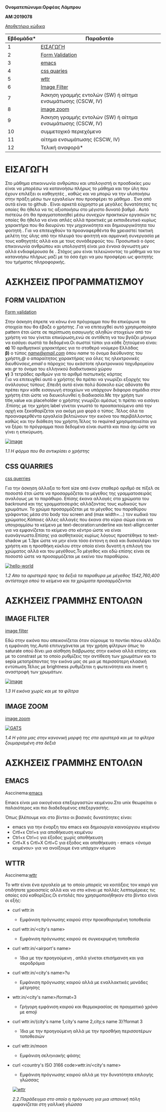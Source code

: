 **Oνoματεπώνυμο:Ορφέας Λάμπρου**

**ΑΜ:2019078**

[Αποθετήριο κώδικα](https://github.com/Orfeaslambrou/site)

| Εβδομάδα* | Παραδοτέο |
| --- | --- |
| 1 | [ΕΙΣΑΓΩΓΗ](#a) |
| 2 | [Form Validation](#b) |
| 3 | [emacs](#c) |
| 4 | [css quaries](#d) |
| 5 | [wttr](#e) |
| 6 | [Image Filter](#f) |
| 7 | Άσκηση γραμμής εντολών (SW) ή αίτημα ενσωμάτωσης (CSCW, IV) |
| 8 | [image zoom](#h) |
| 9 | Άσκηση γραμμής εντολών (SW) ή αίτημα ενσωμάτωσης (CSCW, IV) |
| 10 | συμμετοχικό περιεχόμενο |
| 11 | αίτημα ενσωμάτωσης (CSCW, IV) |
| 12 | Τελική αναφορά* |



# ΕΙΣΑΓΩΓΗ <a name="a"></a>
Στο μάθημα επικοινωνία ανθρώπου και υπολογιστή οι προσδοκίες μου είναι να μπορέσω να κατανοήσω πλήρως το μάθημα και την ύλη που έχουν επιλέξει οι καθηγητές , καθώς και να μπορώ να την υλοποιήσω στην πράξη μέσω των εργαλείων που προσφέρει το μάθημα . Ένα από αυτά είναι το github . Είναι αρκετά εύχρηστο με μεγάλες δυνατότητες τις οποίες θα ήθελα να τις αξιοποιήσω στο μέγιστο δυνατό βαθμό . Αυτό πιστεύω ότι θα πραγματοποιηθεί μέσω συνεχών πρακτικών εργασιών τις οποίες θα ήθελα να είναι απλές αλλά πρακτικές με εκπαιδευτικό κυρίως χαρακτήρα που θα διευρύνει την μηχανικότητα και δημιουργικότητα του φοιτητή . Για να επιτευχθούν τα προαναφερθέντα θα χρειαστεί τακτική μελέτη της ύλης από την πλευρά του φοιτητή και αρμονική συνεργασία με τους καθηγητές αλλά και με τους συνάδερφούς του. Προσωπικά ο όρος επικοινωνία ανθρώπου και υπολογιστή είναι μια έννοια άγνωστη μεν αλλά ενδιαφέρουσα δε . Στόχος μου είναι τελειώνοντας το μάθημα να τον κατανοήσω πλήρως μαζί με τα όσα έχει να μου προσφέρει ως φοιτητής του τμήματος πληροφορικής.

# ΑΣΚΗΣΕΙΣ ΠΡΟΓΡΑΜΜΑΤΙΣΜΟΥ

## FORM VALIDATION  <a name="b"></a>

[Form validation](https://github.com/Orfeaslambrou/site/blob/2019078/_remix/form-validation.md) 

Στην άσκηση έπρεπε να κάνω ένα πρόγραμμα που θα επικύρωνε τα στοιχεία που θα έβαζε ο χρήστης .Για να επιτευχθεί αυτό χρησιμοποίησα pattern έτσι ώστε σε  περίπτωση εισαγωγής αληθών στοιχείων από τον χρήστη να του γίνεται επικύρωση,ενώ σε αντίθετη να του βγάζει μήνυμα να εισάγει σωστά τα δεδομένα.Οι σωστοί τύποι για κάθε ζητούμενο είναι:  
**α)** 10 αριθμητικοί χαρακτήρες για το σταθερό νούμερο Ελλάδας  
**β)** ο τύπος *name@email.com* όπου *name* το όνομα διεύθυνσης του χρήστη,*@*  ο απαραίτητος χαρακτήρας για όλες τις ηλεκτρονικές διευθύνσεις,*email* ο πάροχος του εκάστοτε ηλεκτρονικού ταχυδρομείου και *gr* το όνομα του ελληνικού διαδικτυακού χώρου  
**γ)** 3 τετράδες αριθμών για το αριθμό πιστωτικής κάρτας  
Για να επιτευχθεί αυτό ο χρήστης θα πρέπει να γνωρίζει εξαρχής του ανάλογους τύπους .Επειδή αυτό είναι πολύ δύσκολο εώς αδύνατο θα πρέπει πριν κάθε εισαγωγή στοιχείων να υπάρχουν διάφορα σημάδια στον χρήστη έτσι ώστε να διευκολυνθεί η διαδικασία.Με την χρήση των title,value και placeholder ο χρήστης γνωρίζει αμέσως τι πρέπει να εισάγει .Eπίσης με την χρήση label γίνεται γνωστό το προαπαιτούμενο από την αρχή και ξεκαθαρίζεται για ακόμη μια φορά ο τύπος .Τέλος όλα τα προαναφερθέντα εργαλεία βελτιώνουν την εικόνα του περιβάλλοντος καθώς και την διάθεση του χρήστη.Τέλος το required χρησιμοποιείται για να ξέρει το πρόγραμμα ποια δεδομένα είναι σωστά και ποια όχι ώστε να γίνει η επικύρωση. 

<a href="https://ibb.co/4RYq6Ck"><img src="https://i.ibb.co/KxLPMBn/image.png" alt="image" border="0"></a>

*1.1 Η φόρμα που θα αντικρίσει ο χρήστης*


## CSS QUARRIES <a name="d"></a>


[css querries](https://github.com/Orfeaslambrou/site/blob/2019078/_remix/css-queries.md)

Για την άσκηση άλλαξα το font size από έναν σταθερό αριθμό σε πίξελ σε ποσοστό έτσι ώστε να προσαρμόζεται το μέγεθος της γραμματοσειράς αναλόγως με το παράθυρο. Επίσης έκανα αλλαγές στα χρώματα του backround και της γραμματοσειράς αλλάζοντας τους κωδικούς των χρωμάτων. Το χρώμα προσαρμόζεται με το μέγεθος του παραθύρου γράφοντας μέσα στο body του screen and (max width=...) τον κωδικό του χρώματος.Κάποιες άλλες αλλαγές που έκανα στο κύριο σώμα είναι να υπογραμμίσω το κείμενο με text-decoration:underline και text-allign:center για να εμφανίζεται το κείμενο στο κέντρο ώστε να είναι ευανάγνωστο.Επίσης για αισθητικούς κυρίως λόγους προστέθηκε το text-shadow με 1.3px ώστε να μην είναι τόσο έντονη η σκιά και δυσκολέψει τον χρήστη και η προσθήκη κύκλου στην οποία είναι δυνατή η επιλογή του χρώματος αλλά και του μεγέθους.Το μέγεθος και εδώ επίσης είναι σε ποσοστό ώστε να προσαρμόζεται με εκείνο του παραθύρου.

<a href="https://ibb.co/N7TbJy1"><img src="https://i.ibb.co/25ZHCk8/hello-world.png" alt="hello-world" border="0"></a>

*1.2 Απο τα αριστερά προς τα δεξιά τα παραθυρα με μέγεθος 1542,760,400 αντίστοιχα οπού το κείμενο και τα χρώματα προσαρμόζονται*

# ΑΣΚΗΣΕΙΣ ΓΡΑΜΜΗΣ ΕΝΤΟΛΩΝ


## IMAGE FILTER <a name="f"></a>

[image filter](https://github.com/Orfeaslambrou/site/blob/2019078/_remix/image-filter.md)

Εδώ στην εικόνα που απεικονίζεται όταν σύρουμε το ποντίκι πάνω αλλάζει η εμφάνιση της.Αυτό επιτυγχάνεται με την χρήση φίλτρων όπως το saturate οπού δίνει μια αίσθηση διάβρωσης στην εικόνα αλλά επίσης και με το constrast με το οποίο ρυθμίζεις την αντίθεση των χρωμάτων και το sepia μετατρέποντας την εικόνα μας σε μια με περισσότερη κλασική εντύπωση.Τέλος με brightness ρυθμίζεται η φωτεινότητα και invert η αναστροφή των χρωμάτων. 

<a href="https://imgbb.com/"><img src="https://i.ibb.co/TMvw48F/image.png" alt="image" border="0"></a>

*1.3 Η εικόνα χωρίς και με τα φίλτρα*

<a name="h"></a>
## IMAGE ZOOM

[image zoom](https://github.com/Orfeaslambrou/site/blob/2019078/_remix/image-zoom.md)

<a href="https://imgbb.com/"><img src="https://i.ibb.co/G2RmvB2/GATS.png" alt="GATS" border="0"></a>

*1.4 H γάτα μας στην κανονική μορφή της στα αριστερά και με τα φίλτρα ζουμαρισμένη στα δεξιά*



# ΑΣΚΗΣΕΙΣ ΓΡΑΜΜΗΣ ΕΝΤΟΛΩΝ

## EMACS <a name="c"></a>

Asccinema:[emacs](https://asciinema.org/a/2e0gMoZx2b1mYfKxIViGPsQuo)

Emacs είναι μια οικογένεια επεξεργαστών κειμένου.Στο unix θεωρείται ο παλαιότερος και πιο διαδεδομένος επεξεργαστής. 

Όπως βλέπουμε και στο βίντεο οι βασικές δυνατότητες είναι:

+ emacs για την έναρξη του emacs και δημιουργία καινούργιου κειμένου 
+ Crtl+x Ctrl+s για αποθήκευση κειμένου 
+ Ctrl+x Ctrl+c για έξοδος χωρίς αποθήκευση 
+ Crtl+X s Crtl+X Crtl+C για έξοδος και αποθήκευση -  emacs <όνομα κειμένου> για να ανοίξουμε ένα υπάρχον κέιμενο

## WTTR  <a name="e"></a>

Asccinema:[wttr](https://asciinema.org/a/dfC3adSCQXWUbVDn2gDRg8bEC)

  Το wttr είναι ένα εργαλείο με το οποίο μπορείς να κοιτάξεις τον καιρό για οτιδήποτε χρειαστείς αλλά και να στο κάνει με πολλές λεπτομέρειες τις οποίες εσύ καθορίζεις.Οι εντολές που χρησιμοποιήθηκαν στο βίντεο είναι οι εξής:

 - curl wttr.in  
   - Εμφάνιση πρόγνωσης καιρού στην προκαθορισμένη τοποθεσία
 - curl wttr.in/<city's name> 
    - Εμφάνιση πρόγνωσης καιρού σε συγκεκριμένη τοποθεσία
 - curl wttr.in/<airport's name>  
    - Ίδια με την προηγούμενη , απλά γίνεται επισήμανση και για αεροδρόμια
 - curl wttr.in/<city's name>?u
    - Εμφάνιση πρόγνωσης καιρού αλλά με εναλλακτικές μονάδες μέτρησης
 - wttr.in/<city's name>/format=3
    - Γρήγορη εμφάνιση καιρού και θερμοκρασίας σε πραγματικό χρόνο με emoji
 - curl wttr.in/{city's name 1,city's name 2,city;s name 3}?format 3
    - Ίδια με την προηγούμενη αλλά με την προσθήκη περισσοτέρων τοποθεσιών
 - curl wttr.in/moon
    - Εμφάνιση σεληνιακής φάσης
 - curl <country's ISO 3166 code>wttr.in/<city's name> 
    - Εμφάνιση πρόγνωσης καιρού αλλά με την δυνατότητα επιλογής γλώσσας
    
    
    
    
    <a href="https://ibb.co/K7wQbDb"><img src="https://i.ibb.co/2PNLWSW/wttr.png" alt="wttr" border="0"></a>
    
    *2.2.Παράδειγμα στο οποίο η πρόγνωση για μια ισπανική πόλη εμφανίζεται στη γαλλική γλώσσα*
    































